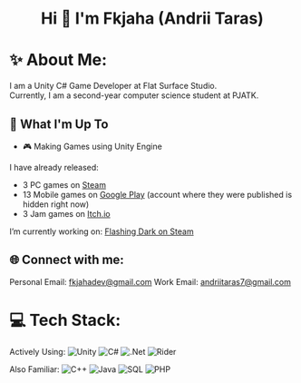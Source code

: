 <h1 align="center">Hi 👋 I'm Fkjaha (Andrii Taras)</h1>

# ✨ About Me:
I am a Unity C# Game Developer at Flat Surface Studio.  
Currently, I am a second-year computer science student at PJATK.

## 🚀 What I'm Up To

- 🎮 Making Games using Unity Engine

I have already released:
- 3 PC games on [Steam](https://store.steampowered.com/curator/43783746)
- 13 Mobile games on [Google Play](https://apkcombo.com/ru/developer/Sparking%20Games%20Mobile/) (account where they were published is hidden right now)
- 3 Jam games on [Itch.io](https://fkjaha.itch.io)

I’m currently working on:
[Flashing Dark on Steam](https://store.steampowered.com/app/2838490/Flashing_Dark/)

## 🌐 Connect with me:
Personal Email: fkjahadev@gmail.com
Work Email: andriitaras7@gmail.com

# 💻 Tech Stack:
Actively Using:
![Unity](https://img.shields.io/badge/Unity-orange?logo=unity)
![C#](https://img.shields.io/badge/C%20Sharp-green?logo=csharp)
![.Net](https://img.shields.io/badge/.NET-green?logo=.net)
![Rider](https://img.shields.io/badge/Rider-yellow?logo=rider)

Also Familiar:
![C++](https://img.shields.io/badge/C++-grey?logo=cplusplus)
![Java](https://img.shields.io/badge/Java-grey?logo=intellijidea)
![SQL](https://img.shields.io/badge/SQL-grey?logo=mysql)
![PHP](https://img.shields.io/badge/PHP-grey?logo=php)
